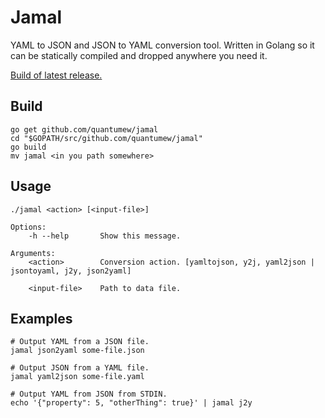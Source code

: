 Jamal
=====

YAML to JSON and JSON to YAML conversion tool. Written in Golang so it can be statically compiled and dropped anywhere you need it.

[Build of latest release.](https://github.com/quantumew/jamal/releases)

Build
-----

    go get github.com/quantumew/jamal
    cd "$GOPATH/src/github.com/quantumew/jamal"
    go build
    mv jamal <in you path somewhere>

Usage
-----

    ./jamal <action> [<input-file>]

    Options:
        -h --help       Show this message.

    Arguments:
        <action>        Conversion action. [yamltojson, y2j, yaml2json | jsontoyaml, j2y, json2yaml]

        <input-file>    Path to data file.


Examples
--------

    # Output YAML from a JSON file.
    jamal json2yaml some-file.json

    # Output JSON from a YAML file.
    jamal yaml2json some-file.yaml

    # Output YAML from JSON from STDIN.
    echo '{"property": 5, "otherThing": true}' | jamal j2y

